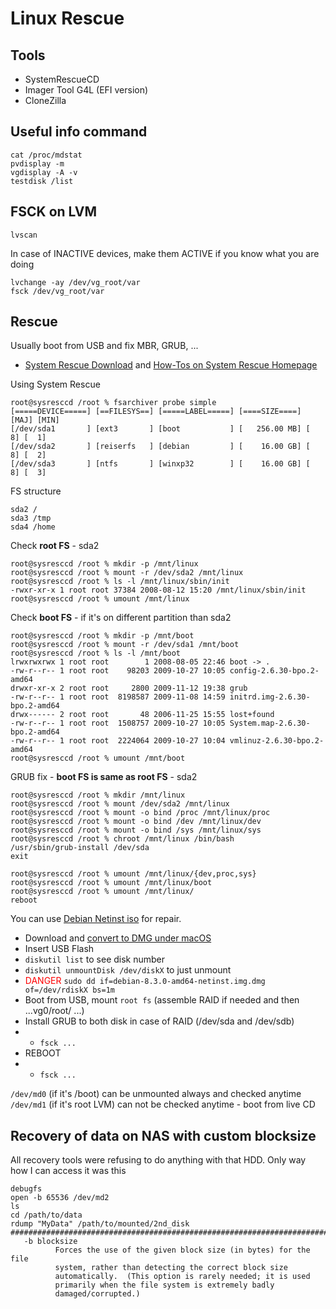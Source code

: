 # Linux Rescue

## Tools

* SystemRescueCD
* Imager Tool G4L (EFI version)
* CloneZilla

## Useful info command

    cat /proc/mdstat
    pvdisplay -m
    vgdisplay -A -v
    testdisk /list

## FSCK on LVM

    lvscan

In case of INACTIVE devices, make them ACTIVE if you know what you are doing

    lvchange -ay /dev/vg_root/var
    fsck /dev/vg_root/var

## Rescue

Usually boot from USB and fix MBR, GRUB, ...

* [System Rescue Download](https://www.system-rescue.org/Download/) and [How-Tos on System Rescue Homepage](https://www.system-rescue.org)

Using System Rescue

    root@sysresccd /root % fsarchiver probe simple
    [=====DEVICE=====] [==FILESYS==] [=====LABEL=====] [====SIZE====] [MAJ] [MIN]
    [/dev/sda1       ] [ext3       ] [boot           ] [   256.00 MB] [  8] [  1]
    [/dev/sda2       ] [reiserfs   ] [debian         ] [    16.00 GB] [  8] [  2]
    [/dev/sda3       ] [ntfs       ] [winxp32        ] [    16.00 GB] [  8] [  3]

FS structure

    sda2 /
    sda3 /tmp
    sda4 /home

Check **root FS** - sda2

    root@sysresccd /root % mkdir -p /mnt/linux
    root@sysresccd /root % mount -r /dev/sda2 /mnt/linux
    root@sysresccd /root % ls -l /mnt/linux/sbin/init
    -rwxr-xr-x 1 root root 37384 2008-08-12 15:20 /mnt/linux/sbin/init
    root@sysresccd /root % umount /mnt/linux

Check **boot FS** - if it's on different partition than sda2

    root@sysresccd /root % mkdir -p /mnt/boot
    root@sysresccd /root % mount -r /dev/sda1 /mnt/boot
    root@sysresccd /root % ls -l /mnt/boot
    lrwxrwxrwx 1 root root        1 2008-08-05 22:46 boot -> .
    -rw-r--r-- 1 root root    98203 2009-10-27 10:05 config-2.6.30-bpo.2-amd64
    drwxr-xr-x 2 root root     2800 2009-11-12 19:38 grub
    -rw-r--r-- 1 root root  8198587 2009-11-08 14:59 initrd.img-2.6.30-bpo.2-amd64
    drwx------ 2 root root       48 2006-11-25 15:55 lost+found
    -rw-r--r-- 1 root root  1508757 2009-10-27 10:05 System.map-2.6.30-bpo.2-amd64
    -rw-r--r-- 1 root root  2224064 2009-10-27 10:04 vmlinuz-2.6.30-bpo.2-amd64
    root@sysresccd /root % umount /mnt/boot

GRUB fix - **boot FS is same as root FS** - sda2

    root@sysresccd /root % mkdir /mnt/linux
    root@sysresccd /root % mount /dev/sda2 /mnt/linux
    root@sysresccd /root % mount -o bind /proc /mnt/linux/proc
    root@sysresccd /root % mount -o bind /dev /mnt/linux/dev
    root@sysresccd /root % mount -o bind /sys /mnt/linux/sys
    root@sysresccd /root % chroot /mnt/linux /bin/bash
    /usr/sbin/grub-install /dev/sda
    exit

    root@sysresccd /root % umount /mnt/linux/{dev,proc,sys}
    root@sysresccd /root % umount /mnt/linux/boot
    root@sysresccd /root % umount /mnt/linux/
    reboot

You can use [Debian Netinst iso](https://www.debian.org/CD/netinst/#netinst-stable) for repair.

* Download and [convert to DMG under macOS](../macOS/macOS-Common.md#iso-dmg-conversion)
* Insert USB Flash
* `diskutil list` to see disk number
* `diskutil unmountDisk /dev/diskX` to just unmount
* <font color="red">DANGER</font> `sudo dd if=debian-8.3.0-amd64-netinst.img.dmg of=/dev/rdiskX bs=1m`
* Boot from USB, mount `root fs` (assemble RAID if needed and then ...vg0/root/ ...)
* Install GRUB to both disk in case of RAID (/dev/sda and /dev/sdb)
* * `fsck ...`
* REBOOT
* * `fsck ...`

`/dev/md0` (if it's /boot) can be unmounted always and checked anytime
`/dev/md1` (if it's root LVM) can not be checked anytime - boot from live CD

## Recovery of data on NAS with custom blocksize

All recovery tools were refusing to do anything with that HDD. Only way how I can access it was this

    debugfs
    open -b 65536 /dev/md2
    ls
    cd /path/to/data
    rdump "MyData" /path/to/mounted/2nd_disk
    ########################################################################
       -b blocksize
              Forces the use of the given block size (in bytes) for the file
              system, rather than detecting the correct block size
              automatically.  (This option is rarely needed; it is used
              primarily when the file system is extremely badly
              damaged/corrupted.)
